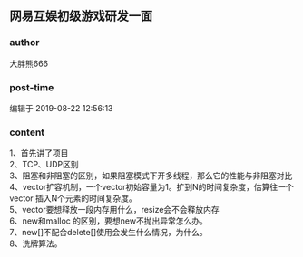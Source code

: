 ## 网易互娱初级游戏研发一面
### author 
大胖熊666
### post-time 

编辑于  2019-08-22 12:56:13
### content 
<div class="post-topic-des nc-post-content">
 <div>
  1、首先讲了项目
 </div>
 <div>
  2、TCP、UDP区别
 </div>
 <div>
  3、阻塞和非阻塞的区别，如果阻塞模式下开多线程，那么它的性能与非阻塞对比
 </div>
 <div>
  4、vector扩容机制，一个vector初始容量为1。扩到N的时间复杂度，估算往一个 vector 插入N个元素的时间复杂度。
 </div>
 <div>
  5、vector要想释放一段内存用什么，resize会不会释放内存
 </div>
 <div>
  6、new和malloc 的区别，要想new不抛出异常怎么办。
 </div>
 <div>
  7、new[]不配合delete[]使用会发生什么情况，为什么。
 </div>
 <div>
  8、洗牌算法。
 </div>
 <div>
  <br/>
 </div>
</div>

